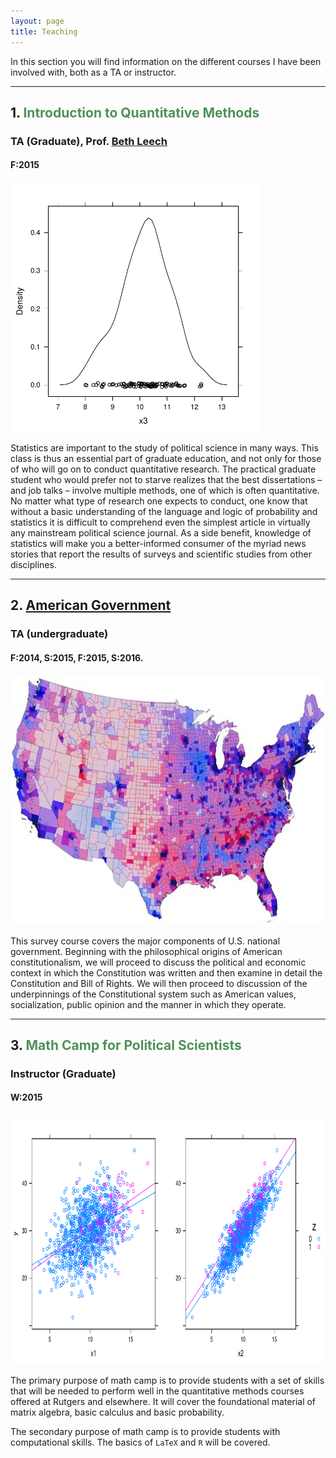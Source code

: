 ```yaml
---
layout: page
title: Teaching
---
```



<p class="lead">
In this section you will find information on the different courses I have been involved with, both as a TA or instructor.
</p>

---


## 1. <span style="color:#4E9258">Introduction to Quantitative Methods</span>
### TA (Graduate), Prof. [Beth Leech](http://fas-polisci.rutgers.edu/leech/index.html)
#### F:2015

<img src="/resources/plot1.pdf" alt="" style="width:400px;height:400px;">


Statistics are important to the study of political science in many ways. This class is thus an essential part of graduate education, and not only for those of who will go on to conduct quantitative research. The practical graduate student who would prefer not to starve realizes that the best dissertations – and job talks – involve multiple methods, one of which is often quantitative.  No matter what type of research one expects to conduct, one know that without a basic understanding of the language and logic of probability and statistics it is difficult to comprehend even the simplest article in virtually any mainstream political science journal.  As a side benefit, knowledge of statistics will make you a better-informed consumer of the myriad news stories that report the results of surveys and scientific studies from other disciplines.


<a href="http://www.hectorbahamonde.com/teaching/"><i class="fa fa-book"></i></a>


---


## 2. <a href="http://hbahamonde.github.io/americangovernment">American Government</a>
### TA (undergraduate)
#### F:2014, S:2015, F:2015, S:2016.

<img src="/resources/usmap.jpg" alt="" style="width:600px;height:400px;">


This survey course covers the major components of U.S. national government. Beginning with the philosophical origins of American constitutionalism, we will proceed to discuss the political and economic context in which the Constitution was written and then examine in detail the Constitution and Bill of Rights. We will then proceed to discussion of the underpinnings of the Constitutional system such as American values, socialization, public opinion and the manner in which they operate.


<a href="http://www.hectorbahamonde.com/teaching/"><i class="fa fa-book"></i></a>


---


## 3. <span style="color:#4E9258">Math Camp for Political Scientists</span>
### Instructor (Graduate)
#### W:2015

<img src="/resources/plot2.pdf" alt="" style="width:800px;height:400px;">


The primary purpose of math camp is to provide students with a set of skills that will be needed to perform well in the quantitative methods courses offered at Rutgers and elsewhere. It will cover the foundational material of matrix algebra, basic calculus and basic probability.

The secondary purpose of math camp is to provide students with computational skills. The basics of  `LaTeX` and `R` will be covered.

<a href="http://www.hectorbahamonde.com/teaching/"><i class="fa fa-book"></i></a>
